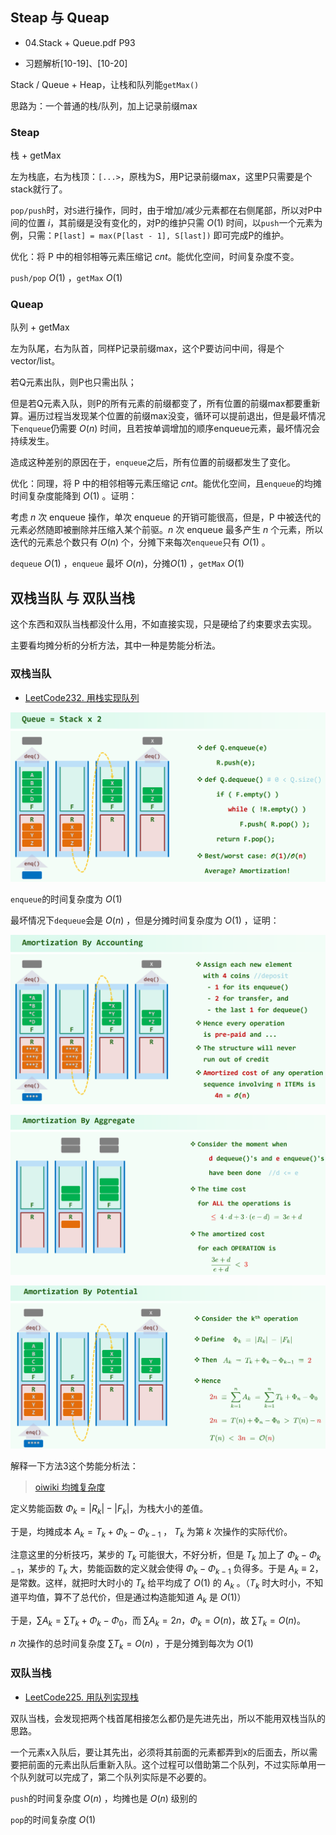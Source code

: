 ## Steap 与 Queap

* 04.Stack + Queue.pdf P93

* 习题解析[10-19]、[10-20]

Stack / Queue + Heap，让栈和队列能`getMax()`

思路为：一个普通的栈/队列，加上记录前缀max

### Steap

栈 + getMax

左为栈底，右为栈顶：`[...>`，原栈为S，用P记录前缀max，这里P只需要是个stack就行了。

`pop/push`时，对`S`进行操作，同时，由于增加/减少元素都在右侧尾部，所以对P中间的位置 $i$，其前缀是没有变化的，对P的维护只需 $O(1)$ 时间，以`push`一个元素为例，只需：`P[last] = max(P[last - 1], S[last])` 即可完成P的维护。

优化：将 P 中的相邻相等元素压缩记 $cnt$。能优化空间，时间复杂度不变。

`push/pop` $O(1)$ ，`getMax` $O(1)$

### Queap

队列 + getMax

左为队尾，右为队首，同样P记录前缀max，这个P要访问中间，得是个vector/list。

若Q元素出队，则P也只需出队；

但是若Q元素入队，则P的所有元素的前缀都变了，所有位置的前缀max都要重新算。遍历过程当发现某个位置的前缀max没变，循环可以提前退出，但是最坏情况下`enqueue`仍需要 $O(n)$ 时间，且若按单调增加的顺序enqueue元素，最坏情况会持续发生。

造成这种差别的原因在于，`enqueue`之后，所有位置的前缀都发生了变化。

优化：同理，将 P 中的相邻相等元素压缩记 $cnt$。能优化空间，且`enqueue`的均摊时间复杂度能降到 $O(1)$ 。证明：

考虑 $n$ 次 enqueue 操作，单次 enqueue 的开销可能很高，但是，P 中被迭代的元素必然随即被删除并压缩入某个前驱。$n$ 次 enqueue 最多产生 $n$ 个元素，所以迭代的元素总个数只有 $O(n)$ 个，分摊下来每次`enqueue`只有 $O(1)$ 。

`dequeue` $O(1)$ ，`enqueue` 最坏 $O(n)$，分摊$O(1)$ ，`getMax` $O(1)$

## 双栈当队 与 双队当栈

这个东西和双队当栈都没什么用，不如直接实现，只是硬给了约束要求去实现。

主要看均摊分析的分析方法，其中一种是势能分析法。

### 双栈当队

* [LeetCode232. 用栈实现队列](https://leetcode.cn/problems/implement-queue-using-stacks/)

![img](img/1.png)

`enqueue`的时间复杂度为 $O(1)$

最坏情况下`dequeue`会是 $O(n)$ ，但是分摊时间复杂度为 $O(1)$ ，证明：

![img](img/2.png)

![img](img/3.png)

![img](img/4.png)

解释一下方法3这个势能分析法：

> [oiwiki 均摊复杂度](https://oi-wiki.org/basic/amortized-analysis/)

定义势能函数 $\Phi_{k} = |R_k| - |F_k|$，为栈大小的差值。

于是，均摊成本 $A_k = T_k + \Phi_{k} - \Phi_{k - 1}$ ， $T_k$ 为第 $k$ 次操作的实际代价。

注意这里的分析技巧，某步的 $T_k$ 可能很大，不好分析，但是 $T_k$ 加上了 $\Phi_{k} - \Phi_{k - 1}$，某步的 $T_k$ 大，势能函数的定义就会使得 $\Phi_{k} - \Phi_{k - 1}$ 负得多。于是 $A_k \equiv 2$，是常数。这样，就把时大时小的 $T_k$ 给平均成了 $O(1)$ 的 $A_k$ 。（$T_k$ 时大时小，不知道平均值，算不了总代价，但是通过构造能知道 $A_k$ 是 $O(1)$）

于是，$\sum A_k = \sum T_k + \Phi_{k} - \Phi_{0}$，而 $\sum A_k = 2n，\Phi_{k} = O(n)$，故 $\sum T_k = O(n)$。

$n$ 次操作的总时间复杂度 $\sum T_k = O(n)$ ，于是分摊到每次为 $O(1)$

### 双队当栈

* [LeetCode225. 用队列实现栈](https://leetcode.cn/problems/implement-stack-using-queues/)

双队当栈，会发现把两个栈首尾相接怎么都仍是先进先出，所以不能用双栈当队的思路。

一个元素x入队后，要让其先出，必须将其前面的元素都弄到x的后面去，所以需要把前面的元素出队后重新入队。这个过程可以借助第二个队列，不过实际单用一个队列就可以完成了，第二个队列实际是不必要的。

`push`的时间复杂度 $O(n)$ ，均摊也是 $O(n)$ 级别的

`pop`的时间复杂度 $O(1)$
